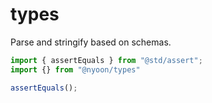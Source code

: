 # types

Parse and stringify based on schemas.

```ts
import { assertEquals } from "@std/assert";
import {} from "@nyoon/types"

assertEquals();
```
